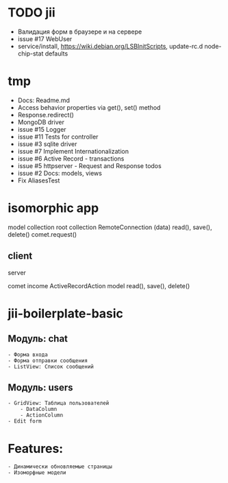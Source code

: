 
# TODO jii
- Валидация форм в браузере и на сервере
- issue #17 WebUser
- service/install, https://wiki.debian.org/LSBInitScripts, update-rc.d node-chip-stat defaults

# tmp
- Docs: Readme.md
- Access behavior properties via get(), set() method
- Response.redirect()
- MongoDB driver
- issue #15 Logger
- issue #11 Tests for controller
- issue #3 sqlite driver
- issue #7 Implement Internationalization
- issue #6 Active Record - transactions
- issue #5 httpserver - Request and Response todos
- issue #2 Docs: models, views
- Fix AliasesTest



# isomorphic app

model
collection
root collection
RemoteConnection (data)
read(), save(), delete()
comet.request()

client
---------
server

comet income
ActiveRecordAction
model
read(), save(), delete()




# jii-boilerplate-basic

## Модуль: chat
    - Форма входа
    - Форма отправки сообщения
    - ListView: Список сообщений

## Модуль: users
    - GridView: Таблица пользователей
        - DataColumn
        - ActionColumn
    - Edit form

# Features:
    - Динамически обновляемые страницы
    - Изоморфные модели
